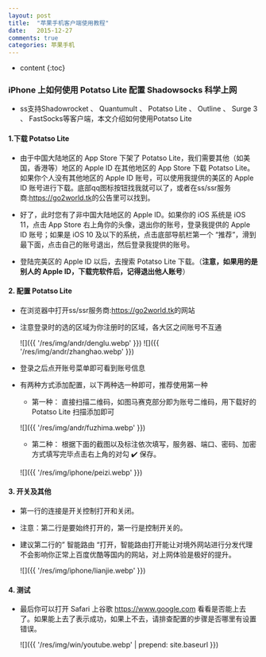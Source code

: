 ```yaml
---
layout: post
title:  "苹果手机客户端使用教程"
date:   2015-12-27
comments: true
categories: 苹果手机
---
```


* content
{:toc}

### iPhone 上如何使用 Potatso Lite 配置 Shadowsocks 科学上网
* ss支持Shadowrocket 、 Quantumult 、 Potatso Lite 、 Outline 、 Surge 3 、 FastSocks等客户端，本文介绍如何使用Potatso Lite

#### 1.下载 Potatso Lite
* 由于中国大陆地区的 App Store 下架了 Potatso Lite，我们需要其他（如美国，香港等）地区的 Apple ID 在其他地区的 App Store 下载 Potatso Lite。如果你个人没有其他地区的 Apple ID 账号，可以使用我提供的美区的 Apple ID 账号进行下载。底部qq图标按钮找我就可以了，或者在ss/ssr服务商:<a class="downbtn" href="https://go2world.tk/home/ref/8607937008" target="_blank" rel="noopener">https://go2world.tk</a>的公告里可以找到。

* 好了，此时您有了非中国大陆地区的 Apple ID。如果你的 iOS 系统是 iOS 11，点击 App Store 右上角你的头像，退出你的账号，登录我提供的 Apple ID 账号；如果是 iOS 10 及以下的系统，点击底部导航栏第一个 “推荐”，滑到最下面，点击自己的账号退出，然后登录我提供的账号。

* 登陆完美区的 Apple ID 以后，去搜索 Potatso Lite 下载。（**注意，如果用的是别人的 Apple ID，下载完软件后，记得退出他人账号**）


#### 2. 配置 Potatso Lite
* 在浏览器中打开ss/ssr服务商:<a class="downbtn" href="https://go2world.tk/home/ref/8607937008" target="_blank" rel="noopener">https://go2world.tk</a>的网站
* 注意登录时的选的区域为你注册时的区域，各大区之间账号不互通

    ![]({{ '/res/img/andr/denglu.webp' }})
    ![]({{ '/res/img/andr/zhanghao.webp' }})
    
* 登录之后点开账号菜单即可看到账号信息
* 有两种方式添加配置，以下两种选一种即可，推荐使用第一种
    * 第一种： 直接扫描二维码，如图马赛克部分即为账号二维码，用下载好的 Potatso Lite 扫描添加即可
    
    ![]({{ '/res/img/andr/fuzhima.webp' }})
    
    * 第二种：   根据下面的截图以及标注依次填写，服务器、端口、密码、加密方式填写完毕点击右上角的对勾 ✔️ 保存。

    ![]({{ '/res/img/iphone/peizi.webp' }})

#### 3. 开关及其他
* 第一行的连接是开关控制打开和关闭。

* 注意：第二行是要始终打开的，第一行是控制开关的。

* 建议第二行的” 智能路由 “打开，智能路由打开能让对境外网站进行分发代理不会影响你正常上百度优酷等国内的网站，对上网体验是极好的提升。

    ![]({{ '/res/img/iphone/lianjie.webp' }})

#### 4. 测试
* 最后你可以打开 Safari 上谷歌 https://www.google.com 看看是否能上去了。如果能上去了表示成功，如果上不去，请排查配置的步骤是否哪里有设置错误。

    ![]({{ '/res/img/win/youtube.webp' | prepend: site.baseurl  }})
